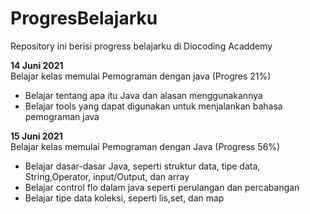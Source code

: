 # ProgresBelajarku
Repository ini berisi progress belajarku di Diocoding Acaddemy

**14 Juni 2021**  
Belajar kelas memulai Pemograman dengan java (Progres 21%)
- Belajar tentang apa itu Java dan alasan menggunakannya 
- Belajar tools yang dapat digunakan untuk menjalankan bahasa pemograman java

**15 Juni 2021**  
Belajar kelas memulai Pemograman dengan Java (Progress 56%)
- Belajar dasar-dasar Java, seperti struktur data, tipe data, String,Operator, input/Output, dan array
- Belajar control flo dalam java seperti perulangan dan percabangan
- Belajar tipe data koleksi, seperti lis,set, dan map

